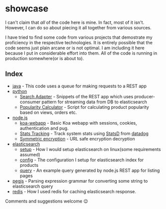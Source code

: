 # showcase
I can't claim that _all_ of the code here is mine. In fact, most of it isn't.
However, I can do so about piecing it all together from various sources.

I have tried to find some code from various projects that demostrate my proficiency in the respective technologies.
It is entirely possible that the code seems just plain arcane or is not optimal.
I am including it here because I put in considerable effort into them.
All of the code is running in production somewhere(or is about to).

## Index

* [java](java) - This code uses a queue for making requests to a REST app
* [python](python)
  + [Search Adapter](python/search_adapter) - Snippets of the REST app which uses producer-consumer pattern
for streaming data from DB to elasticsearch
  + [Popularity Calculator](python/popularity_calculator) - Script for calculating product popularity based on views, orders etc.
* [node.js](node.js)
    + [koa-webapp](https://github.com/sudo-suhas/koa-webapp) - Basic Koa webapp with sessions, cookies, authentication and pug.
    + [Stats Tracking](node.js/track_stats) - Track system stats using
    [StatsD](https://github.com/etsy/statsd/wiki) from [datadog](https://www.datadoghq.com/)
    + [Symmetric encryption](node.js/symmetric_encryption) - URL safe encryption decryption
* [elasticsearch](elasticsearch)
  + [setup](elasticsearch/setup) - How I would setup elasticsearch on linux(some requirements assumed)
  + [config](elasticsearch/config) - The configuration I setup for elasticsearch index for products
  + [query](elasticsearch/query) - An example query generated by node.js REST app for listing pages
* [pegjs](pegjs) - Parsing expression grammar for converting some string to elasticsearch query
* [redis](redis) - How I used redis for caching elasticsearch response.

Comments and suggestions welcome :wink: